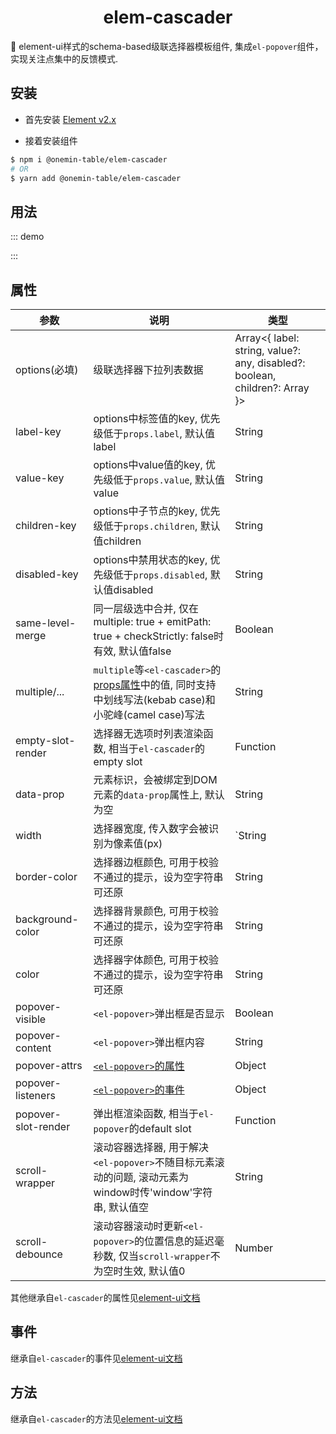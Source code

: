 <h1 align="center">elem-cascader</h1>

🚀 element-ui样式的schema-based级联选择器模板组件, 集成`el-popover`组件，实现关注点集中的反馈模式.

## 安装

* 首先安装 [Element v2.x](https://github.com/ElemeFE/element)

* 接着安装组件

```bash
$ npm i @onemin-table/elem-cascader
# OR
$ yarn add @onemin-table/elem-cascader
```

## 用法

::: demo
<template>
  <div>
    <button @click="group = !group">切换</button>
    <span>{{ !group ? '单选' : '分组' }}</span>
    <elem-cascader
      ref="cascader"
      v-model="foo"
      :width="400"
      :popoverVisible="!group"
      :options="group ? groupOptions : options"
      :border-color="group ? '' : 'red'"
      :popover-slot-render="popoverSlotRender"
      :same-level-merge="group"
      multiple
      @change="handleChange"
    />
    <button @click="foo = []">清空</button>
  </div>
</template>

<script>
  export default {
    data() {
      return {
        foo: [[12], [5], [6]],

        group: true,
        groupOptions: [],
      };
    },

    computed: {
      options() {
        return [{
          label: 'aaaaaaaaaaa',
          value: 1,
        }, {
          label: 'bbbbbbbbbbb',
          value: 2,
        }, {
          label: 'c',
          value: 3,
        }];
      },
    },

    mounted() {
      this.fetchGroupOptions();
    },

    methods: {
      fetchGroupOptions() {
        setTimeout(() => {
          this.groupOptions = [{
            label: '分组1',
            value: 11,
            children: this.options,
          }, {
            label: '分组2',
            value: 12,
            children: [{
              label: 'd',
              value: 4,
              disabled: true,
            }, {
              label: 'e',
              value: 5,
              children: [{
                label: 'f',
                value: 6,
              }, {
                label: 'g',
                value: 7,
              }],
            }],
          }];
        }, 200);
      },

      handleChange(val) {
        console.warn(this.foo, val);
      },

      popoverSlotRender() {
        return (
          <div>
            <i style="color: #F46A6A;margin-right: 10px;" class="el-icon-error" />
            错误
          </div>
        );
      },
    },
  };
</script>

<style>
</style>
:::

## 属性

| 参数        | 说明           | 类型  |
| ------------- |---------------| ------|
| options(必填) | 级联选择器下拉列表数据 | Array<{ label: string, value?: any, disabled?: boolean, children?: Array }> |
| label-key | options中标签值的key, 优先级低于`props.label`, 默认值label | String |
| value-key | options中value值的key, 优先级低于`props.value`, 默认值value | String |
| children-key | options中子节点的key, 优先级低于`props.children`, 默认值children | String |
| disabled-key | options中禁用状态的key, 优先级低于`props.disabled`, 默认值disabled | String |
| same-level-merge | 同一层级选中合并, 仅在multiple: true + emitPath: true + checkStrictly: false时有效, 默认值false | Boolean |
| multiple/... | `multiple`等`<el-cascader>`的[props属性](https://element.eleme.cn/#/zh-CN/component/cascader#props)中的值, 同时支持中划线写法(kebab case)和小驼峰(camel case)写法  | String |
| empty-slot-render | 选择器无选项时列表渲染函数, 相当于`el-cascader`的empty slot | Function |
| data-prop | 元素标识，会被绑定到DOM元素的`data-prop`属性上, 默认为空 | String |
| width | 选择器宽度, 传入数字会被识别为像素值(px) | `String|Number` |
| border-color | 选择器边框颜色, 可用于校验不通过的提示，设为空字符串可还原 | String |
| background-color | 选择器背景颜色, 可用于校验不通过的提示，设为空字符串可还原 | String |
| color | 选择器字体颜色, 可用于校验不通过的提示，设为空字符串可还原 | String |
| popover-visible | `<el-popover>`弹出框是否显示 | Boolean |
| popover-content | `<el-popover>`弹出框内容 | String |
| popover-attrs | [`<el-popover>`的属性](https://element.eleme.cn/#/zh-CN/component/popover#attributes) | Object |
| popover-listeners | [`<el-popover>`的事件](https://element.eleme.cn/#/zh-CN/component/popover#events) | Object |
| popover-slot-render | 弹出框渲染函数, 相当于`el-popover`的default slot | Function |
| scroll-wrapper | 滚动容器选择器, 用于解决`<el-popover>`不随目标元素滚动的问题, 滚动元素为window时传'window'字符串, 默认值空 | String |
| scroll-debounce | 滚动容器滚动时更新`<el-popover>`的位置信息的延迟毫秒数, 仅当`scroll-wrapper`不为空时生效, 默认值0 | Number |

其他继承自`el-cascader`的属性见[element-ui文档](https://element.eleme.cn/#/zh-CN/component/cascader#cascader-attributes)

## 事件

继承自`el-cascader`的事件见[element-ui文档](https://element.eleme.cn/#/zh-CN/component/cascader#cascader-events)

## 方法

继承自`el-cascader`的方法见[element-ui文档](https://element.eleme.cn/#/zh-CN/component/cascader#cascader-methods)
